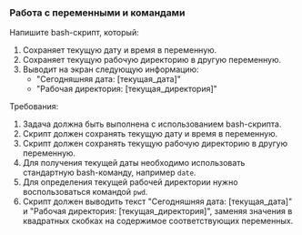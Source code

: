 
### Работа с переменными и командами

Напишите bash-скрипт, который:
1. Сохраняет текущую дату и время в переменную.
2. Сохраняет текущую рабочую директорию в другую переменную.
3. Выводит на экран следующую информацию:
   - "Сегодняшняя дата: [текущая_дата]"
   - "Рабочая директория: [текущая_директория]"

Требования:
1. Задача должна быть выполнена с использованием bash-скрипта. 
2. Скрипт должен сохранять текущую дату и время в переменную. 
3. Скрипт должен сохранять текущую рабочую директорию в другую переменную. 
4. Для получения текущей даты необходимо использовать стандартную bash-команду, например `date`. 
5. Для определения текущей рабочей директории нужно воспользоваться командой `pwd`. 
6. Скрипт должен выводить текст "Сегодняшняя дата: [текущая_дата]" и "Рабочая директория: [текущая_директория]", заменяя значения в квадратных скобках на содержимое соответствующих переменных.